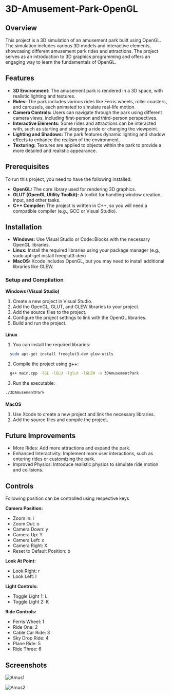 
# 3D-Amusement-Park-OpenGL

## Overview
This project is a 3D simulation of an amusement park built using OpenGL. The simulation includes various 3D models and interactive elements, showcasing different amusement park rides and attractions. The project serves as an introduction to 3D graphics programming and offers an engaging way to learn the fundamentals of OpenGL.

## Features
- **3D Environment:** The amusement park is rendered in a 3D space, with realistic lighting and textures.
- **Rides:** The park includes various rides like Ferris wheels, roller coasters, and carousels, each animated to simulate real-life motion.
- **Camera Controls:** Users can navigate through the park using different camera views, including first-person and third-person perspectives.
- **Interactive Elements:** Some rides and attractions can be interacted with, such as starting and stopping a ride or changing the viewpoint.
- **Lighting and Shadows:** The park features dynamic lighting and shadow effects to enhance the realism of the environment.
- **Texturing:** Textures are applied to objects within the park to provide a more detailed and realistic appearance.

## Prerequisites
To run this project, you need to have the following installed:

- **OpenGL:** The core library used for rendering 3D graphics.
- **GLUT (OpenGL Utility Toolkit):** A toolkit for handling window creation, input, and other tasks.
- **C++ Compiler:** The project is written in C++, so you will need a compatible compiler (e.g., GCC or Visual Studio).

## Installation
- **Windows:** Use Visual Studio or Code::Blocks with the necessary OpenGL libraries.
- **Linux:** Install the required libraries using your package manager (e.g., sudo apt-get install freeglut3-dev) 
- **MacOS:** Xcode includes OpenGL, but you may need to install additional libraries like GLEW.

### Setup and Compilation
**Windows (Visual Studio)**

1. Create a new project in Visual Studio.
2. Add the OpenGL, GLUT, and GLEW libraries to your project.
3. Add the source files to the project.
4. Configure the project settings to link with the OpenGL libraries.
5. Build and run the project.

####
**Linux** 

1. You can install the required libraries:
```bash
  sudo apt-get install freeglut3-dev glew-utils
```
2. Compile the project using g++:
```bash
  g++ main.cpp -lGL -lGLU -lglut -lGLEW -o 3DAmusementPark
```
3. Run the executable:
```bash
./3DAmusementPark
```
 
####
**MacOS**
1. Use Xcode to create a new project and link the necessary libraries.
2. Add the source files and compile the project.

## Future Improvements

- More Rides: Add more attractions and expand the park.
- Enhanced Interactivity: Implement more user interactions, such as entering rides or customizing the park.
- Improved Physics: Introduce realistic physics to simulate ride motion and collisions.

## Controls
Following position can be controlled using respective keys

**Camera Position:**

- Zoom In: i
- Zoom Out: o
- Camera Down: y
- Camera Up: Y
- Camera Left: x
- Camera Right: X
- Reset to Default Position: b

**Look At Point:**

- Look Right: r
- Look Left: l

**Light Controls:**

- Toggle Light 1: L
- Toggle Light 2: K

**Ride Controls:**

- Ferris Wheel: 1
- Ride One: 2
- Cable Car Ride: 3
- Sky Drop Ride: 4
- Plane Ride: 5
- Ride Three: 6

## Screenshots

![Amus1](https://github.com/user-attachments/assets/441e92a0-98e6-4aad-bbc5-03d4f016fec9)

![Amus2](https://github.com/user-attachments/assets/c09da216-937e-4c97-963b-26d4ae320fbd)




